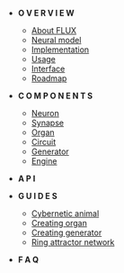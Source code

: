<!-- docs/_sidebar.md -->
- **O V E R V I E W**

  - [About FLUX](overview/about.md)
  - [Neural model](overview/model_overview.md)
  - [Implementation](overview/architecture_overview.md)
  - [Usage](overview/usage.md)
  - [Interface](overview/interface.md)
  - [Roadmap](overview/roadmap.md)

- **C O M P O N E N T S**

  - [Neuron](components/neuron.md)
  - [Synapse](components/synapse.md)
  - [Organ](components/organ.md)
  - [Circuit](components/circuit.md)
  - [Generator](components/generator.md)
  - [Engine](components/engine.md)

- **A P I**

- **G U I D E S**

  - [Cybernetic animal](guides/tadpole.md)
  - [Creating organ](guides/creating_organ.md)
  - [Creating generator](guides/creating_generator.md)
  - [Ring attractor network](guides/ring_attractor.md)

- **F A Q**
